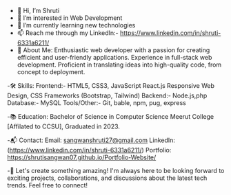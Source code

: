 - 👋 Hi, I’m Shruti
- 👀 I’m interested in Web Development
- 🌱 I’m currently learning new technologies
- 📫 Reach me through my LinkedIn:- https://www.linkedin.com/in/shruti-6331a6211/
- 🚀 About Me:
     Enthusiastic web developer with a passion for creating efficient and user-friendly applications.
     Experience in full-stack web development.
     Proficient in translating ideas into high-quality code, from concept to deployment.
  
-🛠️ Skills:
     Frontend:-
     HTML5, CSS3, JavaScript
     React.js
     Responsive Web Design, CSS Frameworks (Bootstrap, Tailwind)
     Backend:-
     Node.js,php 
     Database:-
     MySQL
     Tools/Other:-
     Git, bable, npm, pug, express

-📚 Education:
    Bachelor of Science in Computer Science
    Meerut College [Affilated to CCSU], Graduated in 2023.
   
-📬 Contact:
    Email: sangwanshruti27@gmail.com
    LinkedIn: (https://www.linkedin.com/in/shruti-6331a6211/)
    Portfolio: https://shrutisangwan07.github.io/Portfolio-Website/

-🌟 Let's create something amazing! I'm always here to be looking forward to exciting projects, collaborations, and discussions about the latest tech trends. Feel free to connect!

<!---
ShrutiSangwan07/ShrutiSangwan07 is a ✨ special ✨ repository because its `README.md` (this file) appears on your GitHub profile.
You can click the Preview link to take a look at your changes.
--->
